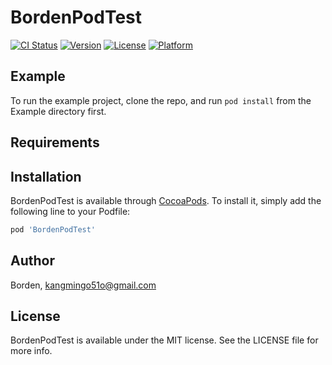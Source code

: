 # BordenPodTest

[![CI Status](https://img.shields.io/travis/康铭/BordenPodTest.svg?style=flat)](https://travis-ci.org/康铭/BordenPodTest)
[![Version](https://img.shields.io/cocoapods/v/BordenPodTest.svg?style=flat)](https://cocoapods.org/pods/BordenPodTest)
[![License](https://img.shields.io/cocoapods/l/BordenPodTest.svg?style=flat)](https://cocoapods.org/pods/BordenPodTest)
[![Platform](https://img.shields.io/cocoapods/p/BordenPodTest.svg?style=flat)](https://cocoapods.org/pods/BordenPodTest)

## Example

To run the example project, clone the repo, and run `pod install` from the Example directory first.

## Requirements

## Installation

BordenPodTest is available through [CocoaPods](https://cocoapods.org). To install
it, simply add the following line to your Podfile:

```ruby
pod 'BordenPodTest'
```

## Author

Borden, kangmingo51o@gmail.com

## License

BordenPodTest is available under the MIT license. See the LICENSE file for more info.
